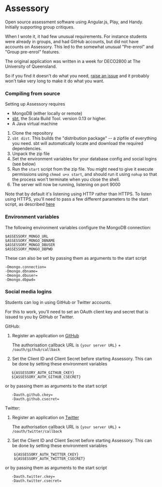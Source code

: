 Assessory
=========

Open source assessment software using Angular.js, Play, and Handy. Initially supporting group critiques.

When I wrote it, it had few unusual requirements. For instance students were already in groups, and had GitHub accounts, but did not have accounts on Assessory. This led to the somewhat unusual "Pre-enrol" and "Group pre-enrol" features.

The original application was written in a week for DECO2800 at The University of Queensland.

So if you find it doesn't do what you need, [raise an issue](http://github.com/impressory/assessory/issues) and it probably won't take very long to make it do what you want. 

### Compiling from source

Setting up Assessory requires

* MongoDB (either locally or remote) 
* [sbt](http://scala-sbt.org), the Scala Build Tool. version 0.13 or higher.
* A Java virtual machine

1. Clone the repository
2. `sbt dist`. This builds the "distribution package" -- a zipfile of everything you need. 
   sbt will automatically locate and download the required dependencies.
3. Unpack the zip file
4. Set the environment variables for your database config and social logins (see below)
5. Run the `start` script from the zip file. 
   You might need to give it execute permissions using `chmod u+x start`, and should run it using `nohup` so that the process won't terminate when you close the shell.
6. The server will now be running, listening on port 9000

Note that by default it's listening using HTTP rather than HTTPS. To listen using HTTPS, you'll need to pass a few different parameters to the start script, as described [here](http://www.playframework.com/documentation/2.2.x/ConfiguringHttps)

   
### Environment variables

The following environment variables configure the MongoDB connection:

    $ASSESSORY_MONGO_URL
    $ASSESSORY_MONGO_DBNAME
    $ASSESSORY_MONGO_DBUSER
    $ASSESSORY_MONGO_DBPWD
    
These can also be set by passing them as arguments to the start script

    -Dmongo.connection=
    -Dmongo.dbname= 
    -Dmongo.dbuser= 
    -Dmongo.dbpwd= 
    
### Social media logins

Students can log in using GitHub or Twitter accounts. 

For this to work, you'll need to set an OAuth client key and secret that is issued to you by GitHub or Twitter.

GitHub:

1. Register an application on [GitHub](https://github.com/settings/applications/new) 

   The authorisation callback URL is `{your server URL}` + `/oauth/github/callback`

2. Set the Client ID and Client Secret before starting Assessory. This can be done by setting these environment variables
```
   ${ASSESSORY_AUTH_GITHUB_CKEY}
   ${ASSESSORY_AUTH_GITHUB_CSECRET}
```
   or by passing them as arguments to the start script
```
   -Dauth.github.ckey=
   -Dauth.github.csecret=
```

Twitter:

1. Register an application on [Twitter](https://dev.twitter.com/apps) 

   The authorisation callback URL is `{your server URL}` + `/oauth/twitter/callback`

2. Set the Client ID and Client Secret before starting Assessory. This can be done by setting these environment variables
```
    ${ASSESSORY_AUTH_TWITTER_CKEY}
    ${ASSESSORY_AUTH_TWITTER_CSECRET}
```
   or by passing them as arguments to the start script
```
   -Dauth.twitter.ckey=
   -Dauth.twitter.csecret=
```
